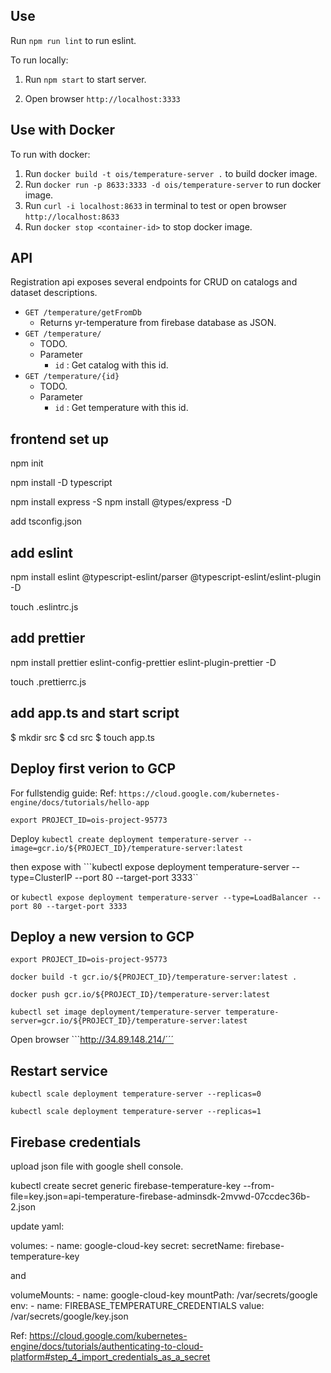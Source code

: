 ## Use

Run ```npm run lint``` to run eslint.

To run locally:

1. Run ```npm start``` to start server.

2. Open browser ```http://localhost:3333```

## Use with Docker

To run with docker:

1. Run ```docker build -t ois/temperature-server .``` to build docker image.
2. Run ```docker run -p 8633:3333 -d ois/temperature-server``` to run docker image.
3. Run ```curl -i localhost:8633``` in terminal to test or open browser ```http://localhost:8633```
4. Run ```docker stop <container-id>``` to stop docker image.

## API
Registration api exposes several endpoints for CRUD on catalogs and dataset descriptions.

* ```GET /temperature/getFromDb```
    * Returns yr-temperature from firebase database as JSON.
* ```GET /temperature/```
    * TODO.
    * Parameter
        - ```id``` : Get catalog with this id.
* ```GET /temperature/{id}```
    * TODO.
    * Parameter
        - ```id``` : Get temperature with this id.
        
## frontend set up
npm init

npm install -D typescript

npm install express -S
npm install @types/express -D

add tsconfig.json

## add eslint

npm install eslint @typescript-eslint/parser @typescript-eslint/eslint-plugin -D

touch .eslintrc.js

## add prettier

npm install prettier eslint-config-prettier eslint-plugin-prettier -D

touch .prettierrc.js

## add app.ts and start script

$ mkdir src
$ cd src
$ touch app.ts


## Deploy first verion to GCP

For fullstendig guide:
Ref: ```https://cloud.google.com/kubernetes-engine/docs/tutorials/hello-app```

```export PROJECT_ID=ois-project-95773```

Deploy ```kubectl create deployment temperature-server --image=gcr.io/${PROJECT_ID}/temperature-server:latest```

then expose with ```kubectl expose deployment temperature-server --type=ClusterIP --port 80 --target-port 3333``

or ```kubectl expose deployment temperature-server --type=LoadBalancer --port 80 --target-port 3333```

## Deploy a new version to GCP

```export PROJECT_ID=ois-project-95773```

```docker build -t gcr.io/${PROJECT_ID}/temperature-server:latest .```

```docker push gcr.io/${PROJECT_ID}/temperature-server:latest```

```kubectl set image deployment/temperature-server temperature-server=gcr.io/${PROJECT_ID}/temperature-server:latest```

Open browser ```http://34.89.148.214/´´´

## Restart service

```kubectl scale deployment temperature-server --replicas=0```

```kubectl scale deployment temperature-server --replicas=1```



## Firebase credentials

upload json file with google shell console.

kubectl create secret generic firebase-temperature-key --from-file=key.json=api-temperature-firebase-adminsdk-2mvwd-07ccdec36b-2.json

update yaml:

volumes:
      - name: google-cloud-key
        secret:
          secretName: firebase-temperature-key
          
and

volumeMounts:
        - name: google-cloud-key
          mountPath: /var/secrets/google
        env:
        - name: FIREBASE_TEMPERATURE_CREDENTIALS
          value: /var/secrets/google/key.json
          
Ref: https://cloud.google.com/kubernetes-engine/docs/tutorials/authenticating-to-cloud-platform#step_4_import_credentials_as_a_secret                    